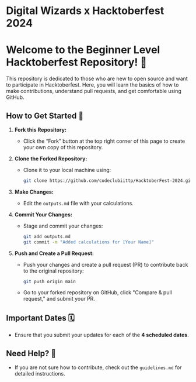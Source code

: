 # Digital Wizards x Hacktoberfest 2024

# Welcome to the Beginner Level Hacktoberfest Repository! 🎉

This repository is dedicated to those who are new to open source and want to participate in Hacktoberfest. Here, you will learn the basics of how to make contributions, understand pull requests, and get comfortable using GitHub.

## How to Get Started 🏁

1. **Fork this Repository:**
   - Click the “Fork” button at the top right corner of this page to create your own copy of this repository.

2. **Clone the Forked Repository:**
   - Clone it to your local machine using:
     ```bash
     git clone https://github.com/codeclubiittp/HacktoberFest-2024.git
     ```

3. **Make Changes:**
   - Edit the `outputs.md` file with your calculations.

4. **Commit Your Changes:**
   - Stage and commit your changes:
     ```bash
     git add outputs.md
     git commit -m "Added calculations for [Your Name]"
     ```

5. **Push and Create a Pull Request:**
   - Push your changes and create a pull request (PR) to contribute back to the original repository:
     ```bash
     git push origin main
     ```
   - Go to your forked repository on GitHub, click "Compare & pull request," and submit your PR.

## Important Dates 🗓️
- Ensure that you submit your updates for each of the **4 scheduled dates**.

## Need Help? 🤔
- If you are not sure how to contribute, check out the `guidelines.md` for detailed instructions.

